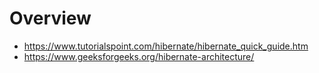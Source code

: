 # Overview

- https://www.tutorialspoint.com/hibernate/hibernate_quick_guide.htm
- https://www.geeksforgeeks.org/hibernate-architecture/
